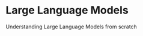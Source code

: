 # Large Language Models

<!-- This are the notes from all the series of tutorials that [Andrej Karparthy](https://twitter.com/@karparthy) has published online.
These mostly entails his videos on youtube on large langugage models. However, it will also contain all other resources published by him.
I will go into a deep dive into learning everything and to understand the field of Artificial Intelligence indepth.
- [ ] Makemore series
- [ ] Char GPT
- [ ] Llama
-->

 Understanding Large Language Models from scratch 

